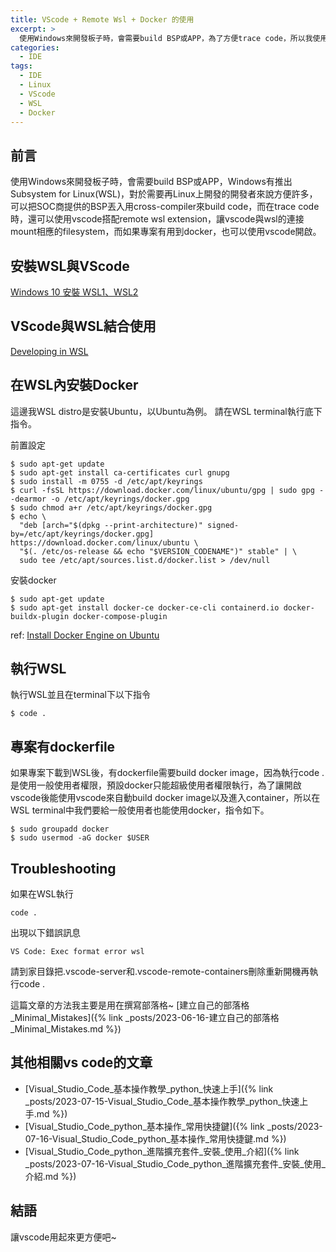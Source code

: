 ```yaml
---
title: VScode + Remote Wsl + Docker 的使用
excerpt: >
  使用Windows來開發板子時，會需要build BSP或APP，為了方便trace code，所以我使用vscode搭配remote wsl extension，而專案也用到docker並使用vscode開啟。
categories:
  - IDE
tags:
  - IDE
  - Linux
  - VScode
  - WSL
  - Docker
---
```

## 前言
使用Windows來開發板子時，會需要build BSP或APP，Windows有推出Subsystem for Linux(WSL)，對於需要再Linux上開發的開發者來說方便許多，可以把SOC商提供的BSP丟入用cross-compiler來build code，而在trace code時，還可以使用vscode搭配remote wsl extension，讓vscode與wsl的連接mount相應的filesystem，而如果專案有用到docker，也可以使用vscode開啟。
## 安裝WSL與VScode
[Windows 10 安裝 WSL1、WSL2](https://hackmd.io/@Kailyn/BkMi80IeF)
## VScode與WSL結合使用
[Developing in WSL](https://code.visualstudio.com/docs/remote/wsl)
## 在WSL內安裝Docker
這邊我WSL distro是安裝Ubuntu，以Ubuntu為例。
請在WSL terminal執行底下指令。

前置設定
```
$ sudo apt-get update
$ sudo apt-get install ca-certificates curl gnupg
$ sudo install -m 0755 -d /etc/apt/keyrings
$ curl -fsSL https://download.docker.com/linux/ubuntu/gpg | sudo gpg --dearmor -o /etc/apt/keyrings/docker.gpg
$ sudo chmod a+r /etc/apt/keyrings/docker.gpg
$ echo \
  "deb [arch="$(dpkg --print-architecture)" signed-by=/etc/apt/keyrings/docker.gpg] https://download.docker.com/linux/ubuntu \
  "$(. /etc/os-release && echo "$VERSION_CODENAME")" stable" | \
  sudo tee /etc/apt/sources.list.d/docker.list > /dev/null
```
安裝docker
```
$ sudo apt-get update
$ sudo apt-get install docker-ce docker-ce-cli containerd.io docker-buildx-plugin docker-compose-plugin
```
ref: [Install Docker Engine on Ubuntu](https://docs.docker.com/engine/install/ubuntu/)
## 執行WSL
執行WSL並且在terminal下以下指令
```
$ code .
```
## 專案有dockerfile
如果專案下載到WSL後，有dockerfile需要build docker image，因為執行code .是使用一般使用者權限，預設docker只能超級使用者權限執行，為了讓開啟vscode後能使用vscode來自動build docker image以及進入container，所以在WSL terminal中我們要給一般使用者也能使用docker，指令如下。
```
$ sudo groupadd docker
$ sudo usermod -aG docker $USER
```
## Troubleshooting
如果在WSL執行
```
code .
```
出現以下錯誤訊息
```
VS Code: Exec format error wsl
```
請到家目錄把.vscode-server和.vscode-remote-containers刪除重新開機再執行code .

這篇文章的方法我主要是用在撰寫部落格~
[建立自己的部落格_Minimal_Mistakes]({% link _posts/2023-06-16-建立自己的部落格_Minimal_Mistakes.md %})

## 其他相關vs code的文章
* [Visual_Studio_Code_基本操作教學_python_快速上手]({% link _posts/2023-07-15-Visual_Studio_Code_基本操作教學_python_快速上手.md %})
* [Visual_Studio_Code_python_基本操作_常用快捷鍵]({% link _posts/2023-07-16-Visual_Studio_Code_python_基本操作_常用快捷鍵.md %})
* [Visual_Studio_Code_python_進階擴充套件_安裝_使用_介紹]({% link _posts/2023-07-16-Visual_Studio_Code_python_進階擴充套件_安裝_使用_介紹.md %})

## 結語
讓vscode用起來更方便吧~